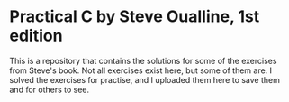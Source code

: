 # Practical C by Steve Oualline, 1st edition

This is a repository that contains the solutions for some of the exercises from Steve's book. 
Not all exercises exist here, but some of them are. 
I solved the exercises for practise, and I uploaded them here to save them and for others to see.
